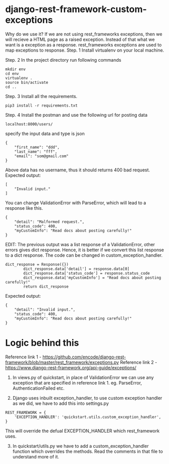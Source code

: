 # django-rest-framework-custom-exceptions
Why do we use it?
If we are not using rest_frameworks exceptions, 
then we will recieve a HTML page as a raised exception.
Instead of that what we want is a exception as a response.
rest_frameworks exceptions are used to map exceptions to response.
Step. 1
Install virtualenv on your local machine.

Step. 2
In the project directory run following commands
```
mkdir env
cd env
virtualenv .
source bin/activate
cd ..
```
Step. 3
Install all the requirements.
```
pip3 install -r requirements.txt
```

Step. 4
Install the postman and use the following url for posting data
```
localhost:8000/users/
```
specify the input data and type is json
```
{
	"first_name": "ddd",
	"last_name": "fff",
	"email": "som@gmail.com"
}
```
Above data has no username, thus it should returns 400 bad request.
Expected output:
```
[
    "Invalid input."
]
```
You can change ValidationError with ParseError, which will lead to a response like this.
```
{
    "detail": "Malformed request.",
    "status_code": 400,
    "myCustomInfo": "Read docs about posting carefully!"
}
```
EDIT: The previous output was a list response of a ValidationError, other errors gives dict response.
Hence, it is better if we convert this list response to a dict response. The code can be changed in custom_exception_handler.
```
dict_response = Response({})
		dict_response.data['detail'] = response.data[0]
		dict_response.data['status_code'] = response.status_code
		dict_response.data['myCustomInfo'] = "Read docs about posting carefully!"
		return dict_response
```
Expected output:
```
{
    "detail": "Invalid input.",
    "status_code": 400,
    "myCustomInfo": "Read docs about posting carefully!"
}
```
# Logic behind this
Reference link 1 - https://github.com/encode/django-rest-framework/blob/master/rest_framework/exceptions.py
Reference link 2 - https://www.django-rest-framework.org/api-guide/exceptions/
1. In views.py of quickstart, in place of ValidationError we can use any exception that are specified in reference link 1.
eg. ParseError, AuthenticationFailed etc.

2. Django uses inbuilt exception_handler, to use custom exception handler as we did, we have to add this into settings.py
```
REST_FRAMEWORK = {
    'EXCEPTION_HANDLER': 'quickstart.utils.custom_exception_handler',
}
```
This will override the defual EXCEPTION_HANDLER which rest_framework uses.

3. In quickstart/utils.py we have to add a custom_exception_handler function which overrides the methods.
Read the comments in that file to understand more of it.
